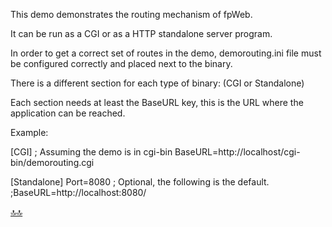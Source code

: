 <div class="header" id="myHeader">
  <div class="navbar" w3-include-html="/menu.inc"> </div>
</div>
<div class="title"><script> document.write(document.title);</script></div>  
<main>
<!-- markdownlint-disable-next-line -->
<span id="topo"><span>

This demo demonstrates the routing mechanism of fpWeb.

It can be run as a CGI or as a HTTP standalone server program.

In order to get a correct set of routes in the demo, demorouting.ini file
must be configured correctly and placed next to the binary.

There is a different section for each type of binary: (CGI or Standalone)

Each section needs at least the BaseURL key, this is the URL where the
application can be reached.

Example:

[CGI]
; Assuming the demo is in cgi-bin
BaseURL=http://localhost/cgi-bin/demorouting.cgi

[Standalone]
Port=8080
; Optional, the following is the default.
;BaseURL=http://localhost:8080/


</main>

[🔝🔝](#topo "Retorna ao topo")